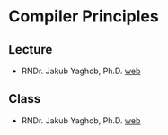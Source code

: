 ﻿# Compiler Principles
## Lecture

- RNDr. Jakub Yaghob, Ph.D. [web]()

## Class

- RNDr. Jakub Yaghob, Ph.D. [web]()
